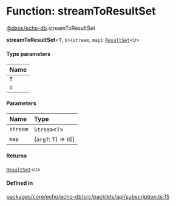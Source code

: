 # Function: streamToResultSet

[@dxos/echo-db](../modules/dxos_echo_db.md).streamToResultSet

**streamToResultSet**<`T`, `U`\>(`stream`, `map`): [`ResultSet`](../classes/dxos_echo_db.ResultSet.md)<`U`\>

#### Type parameters

| Name |
| :------ |
| `T` |
| `U` |

#### Parameters

| Name | Type |
| :------ | :------ |
| `stream` | `Stream`<`T`\> |
| `map` | (`arg?`: `T`) => `U`[] |

#### Returns

[`ResultSet`](../classes/dxos_echo_db.ResultSet.md)<`U`\>

#### Defined in

[packages/core/echo/echo-db/src/packlets/api/subscription.ts:15](https://github.com/dxos/dxos/blob/main/packages/core/echo/echo-db/src/packlets/api/subscription.ts#L15)
